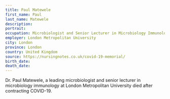 ```yaml
---
title: Paul Matewele
first_name: Paul
last_name: Matewele
description: 
portrait: 
occupation: Microbiologist and Senior Lecturer in Microbiology Immunology
employer: London Metropolitan University
city: London
province: London
country: United Kingdom
source: https://nursingnotes.co.uk/covid-19-memorial/
birth_date: 
death_date: 
---
```


Dr. Paul Matewele, a leading microbiologist and senior lecturer in microbiology immunology at London Metropolitan University died after contracting COVID-19.